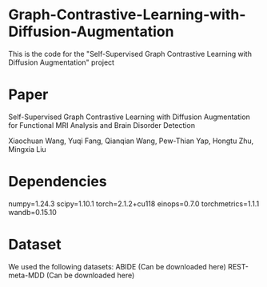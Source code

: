 # Graph-Contrastive-Learning-with-Diffusion-Augmentation
This is the code for the "Self-Supervised Graph Contrastive Learning with Diffusion Augmentation" project

# Paper
Self-Supervised Graph Contrastive Learning with Diffusion Augmentation for Functional MRI Analysis and Brain Disorder Detection

Xiaochuan Wang, Yuqi Fang, Qianqian Wang, Pew-Thian Yap, Hongtu Zhu, Mingxia Liu

# Dependencies 
numpy=1.24.3
scipy=1.10.1
torch=2.1.2+cu118
einops=0.7.0
torchmetrics=1.1.1
wandb=0.15.10

# Dataset
We used the following datasets:
ABIDE (Can be downloaded here)
REST-meta-MDD (Can be downloaded here)
